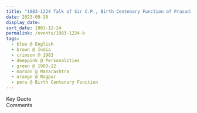```yaml
---
title: "1983-1224 Talk of Sir C.P., Birth Centenary Function of Prasadrao Salve, Nagpur, Maharashtra, India from Nirmala Yoga, Issue 27 (May-June 1985), Pages 48--49"
date: 2023-09-30
display_date: 
sort_date: 1983-12-24
permalink: /events/1983-1224-b
tags:
  - blue @ English
  - brown @ India
  - crimson @ 1983
  - deeppink @ Personalities
  - green @ 1983-12
  - maroon @ Maharashtra
  - orange @ Nagpur
  - peru @ Birth Centenary Function
---
```


<wave-list>
  <list-title color="green" width="75">Key Quote</list-title>
  <list-item color="BlanchedAlmond"  width="200"></list-item>
  <list-item color="Lavender"></list-item>
  <list-item color="BlanchedAlmond"></list-item>
</wave-list>

<br>

<wave-list>
  <list-title color="green" width="75">Comments</list-title>
  <list-item color="BlanchedAlmond"  width="200"></list-item>
  <list-item color="Lavender"></list-item>
  <list-item color="BlanchedAlmond"></list-item>
</wave-list>
